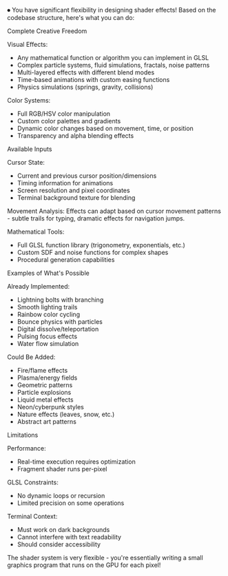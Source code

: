 ⏺ You have significant flexibility in designing shader effects! Based on the codebase
structure, here's what you can do:

Complete Creative Freedom

Visual Effects:

- Any mathematical function or algorithm you can implement in GLSL
- Complex particle systems, fluid simulations, fractals, noise patterns
- Multi-layered effects with different blend modes
- Time-based animations with custom easing functions
- Physics simulations (springs, gravity, collisions)

Color Systems:

- Full RGB/HSV color manipulation
- Custom color palettes and gradients
- Dynamic color changes based on movement, time, or position
- Transparency and alpha blending effects

Available Inputs

Cursor State:
- Current and previous cursor position/dimensions
- Timing information for animations
- Screen resolution and pixel coordinates
- Terminal background texture for blending

Movement Analysis:
Effects can adapt based on cursor movement patterns - subtle trails for typing, dramatic effects for navigation jumps.

Mathematical Tools:
- Full GLSL function library (trigonometry, exponentials, etc.)
- Custom SDF and noise functions for complex shapes
- Procedural generation capabilities

Examples of What's Possible

Already Implemented:

- Lightning bolts with branching
- Smooth lighting trails
- Rainbow color cycling
- Bounce physics with particles
- Digital dissolve/teleportation
- Pulsing focus effects
- Water flow simulation

Could Be Added:

- Fire/flame effects
- Plasma/energy fields
- Geometric patterns
- Particle explosions
- Liquid metal effects
- Neon/cyberpunk styles
- Nature effects (leaves, snow, etc.)
- Abstract art patterns

Limitations

Performance:
- Real-time execution requires optimization
- Fragment shader runs per-pixel

GLSL Constraints:
- No dynamic loops or recursion
- Limited precision on some operations

Terminal Context:
- Must work on dark backgrounds
- Cannot interfere with text readability
- Should consider accessibility

The shader system is very flexible - you're essentially writing a small graphics program that runs on the GPU for each pixel!
